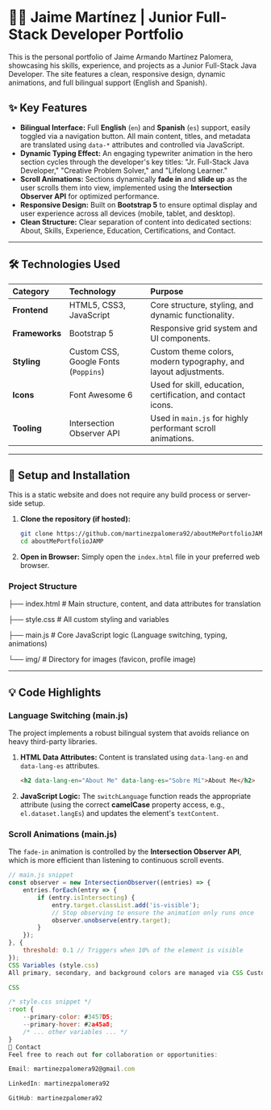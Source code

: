 # 🧑‍💻 Jaime Martínez | Junior Full-Stack Developer Portfolio

This is the personal portfolio of Jaime Armando Martínez Palomera, showcasing his skills, experience, and projects as a Junior Full-Stack Java Developer. The site features a clean, responsive design, dynamic animations, and full bilingual support (English and Spanish).

## ✨ Key Features

* **Bilingual Interface:** Full **English** (`en`) and **Spanish** (`es`) support, easily toggled via a navigation button. All main content, titles, and metadata are translated using `data-*` attributes and controlled via JavaScript.
* **Dynamic Typing Effect:** An engaging typewriter animation in the hero section cycles through the developer's key titles: "Jr. Full-Stack Java Developer," "Creative Problem Solver," and "Lifelong Learner."
* **Scroll Animations:** Sections dynamically **fade in** and **slide up** as the user scrolls them into view, implemented using the **Intersection Observer API** for optimized performance.
* **Responsive Design:** Built on **Bootstrap 5** to ensure optimal display and user experience across all devices (mobile, tablet, and desktop).
* **Clean Structure:** Clear separation of content into dedicated sections: About, Skills, Experience, Education, Certifications, and Contact.

---

## 🛠️ Technologies Used

| Category | Technology | Purpose |
| :--- | :--- | :--- |
| **Frontend** | HTML5, CSS3, JavaScript | Core structure, styling, and dynamic functionality. |
| **Frameworks** | Bootstrap 5 | Responsive grid system and UI components. |
| **Styling** | Custom CSS, Google Fonts (`Poppins`) | Custom theme colors, modern typography, and layout adjustments. |
| **Icons** | Font Awesome 6 | Used for skill, education, certification, and contact icons. |
| **Tooling** | Intersection Observer API | Used in `main.js` for highly performant scroll animations. |

---

## 🚀 Setup and Installation

This is a static website and does not require any build process or server-side setup.

1.  **Clone the repository (if hosted):**
    ```bash
    git clone https://github.com/martinezpalomera92/aboutMePortfolioJAMP/
    cd aboutMePortfolioJAMP
    ```
2.  **Open in Browser:**
    Simply open the `index.html` file in your preferred web browser.

### Project Structure

├── index.html # Main structure, content, and data attributes for translation 

├── style.css # All custom styling and variables 

├── main.js # Core JavaScript logic (Language switching, typing, animations) 

└── img/ # Directory for images (favicon, profile image)


---

## 💡 Code Highlights

### Language Switching (main.js)

The project implements a robust bilingual system that avoids reliance on heavy third-party libraries.

1.  **HTML Data Attributes:** Content is translated using `data-lang-en` and `data-lang-es` attributes.
    ```html
    <h2 data-lang-en="About Me" data-lang-es="Sobre Mí">About Me</h2>
    ```
2.  **JavaScript Logic:** The `switchLanguage` function reads the appropriate attribute (using the correct **camelCase** property access, e.g., `el.dataset.langEs`) and updates the element's `textContent`.

### Scroll Animations (main.js)

The `fade-in` animation is controlled by the **Intersection Observer API**, which is more efficient than listening to continuous scroll events.

```javascript
// main.js snippet
const observer = new IntersectionObserver((entries) => {
    entries.forEach(entry => {
        if (entry.isIntersecting) {
            entry.target.classList.add('is-visible');
            // Stop observing to ensure the animation only runs once
            observer.unobserve(entry.target);
        }
    });
}, {
    threshold: 0.1 // Triggers when 10% of the element is visible
});
CSS Variables (style.css)
All primary, secondary, and background colors are managed via CSS Custom Properties (:root), allowing for quick and scalable theme changes.

CSS

/* style.css snippet */
:root {
    --primary-color: #3457D5;
    --primary-hover: #2a45a8;
    /* ... other variables ... */
}
📧 Contact
Feel free to reach out for collaboration or opportunities:

Email: martinezpalomera92@gmail.com

LinkedIn: martinezpalomera92

GitHub: martinezpalomera92
